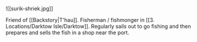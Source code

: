 ![[surik-shriek.jpg]]

Friend of [[Backstory|T'hau]]. Fisherman / fishmonger in [[3. Locations/Darktow Isle/Darktow]]. Regularly sails out to go fishing and then prepares and sells the fish in a shop near the port.